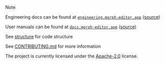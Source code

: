 > [!NOTE]
>
> Engineering docs can be found at [`engineering.morph-editor.app`](https://engineering.morph-editor.app) ([source](./docs/content))
>
> User manuals can be found at [`docs.morph-editor.app`](https://docs.morph-editor.app) ([source](./packages/manuals/content/))

See [structure](./ExceptionGranted.md) for code structure

See [CONTRIBUTING.md](./CONTRIBUTING.md) for more information

The project is currently licensed under the [Apache-2.0](./LICENSE) license.
